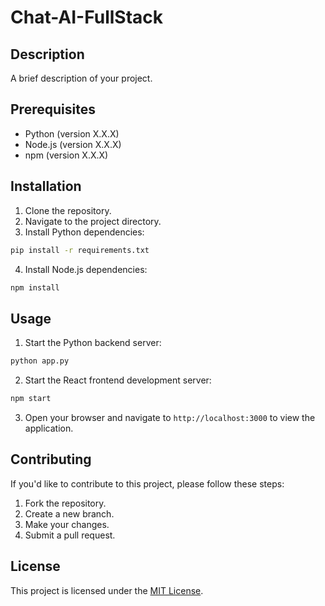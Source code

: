 # Chat-AI-FullStack

## Description
A brief description of your project.

## Prerequisites
- Python (version X.X.X)
- Node.js (version X.X.X)
- npm (version X.X.X)

## Installation
1. Clone the repository.
2. Navigate to the project directory.
3. Install Python dependencies:
```bash
pip install -r requirements.txt
```

4. Install Node.js dependencies:
```bash
npm install
```

## Usage
1. Start the Python backend server:
```bash
python app.py
```
2. Start the React frontend development server:
```bash
npm start
```
3. Open your browser and navigate to `http://localhost:3000` to view the application.

## Contributing
If you'd like to contribute to this project, please follow these steps:
1. Fork the repository.
2. Create a new branch.
3. Make your changes.
4. Submit a pull request.

## License
This project is licensed under the [MIT License](LICENSE).
